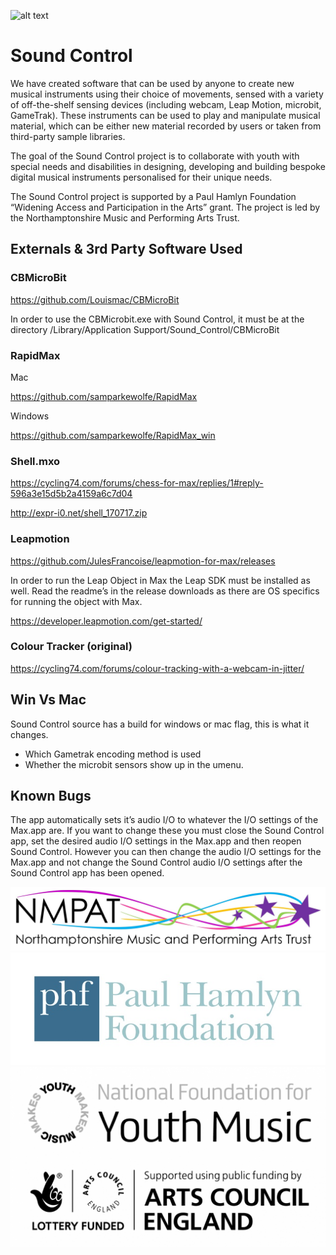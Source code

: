 ![alt text](/logos/gif2.gif?raw=true "Title")

# Sound Control

We have created software that can be used by anyone to create new musical instruments using their choice of movements, sensed with a variety of off-the-shelf sensing devices (including webcam, Leap Motion, microbit, GameTrak). These instruments can be used to play and manipulate musical material, which can be either new material recorded by users or taken from third-party sample libraries.

The goal of the Sound Control project is to collaborate with youth with special needs and disabilities in designing, developing and building bespoke digital musical instruments personalised for their unique needs.

The Sound Control project is supported by a Paul Hamlyn Foundation “Widening Access and Participation in the Arts” grant. The project is led by the Northamptonshire Music and Performing Arts Trust.

## Externals & 3rd Party Software Used

### CBMicroBit
https://github.com/Louismac/CBMicroBit

In order to use the CBMicrobit.exe with Sound Control, it must be at the directory /Library/Application Support/Sound_Control/CBMicroBit

### RapidMax
Mac

https://github.com/samparkewolfe/RapidMax

Windows

https://github.com/samparkewolfe/RapidMax_win

### Shell.mxo
https://cycling74.com/forums/chess-for-max/replies/1#reply-596a3e15d5b2a4159a6c7d04 

http://expr-i0.net/shell_170717.zip

### Leapmotion
https://github.com/JulesFrancoise/leapmotion-for-max/releases

In order to run the Leap Object in Max the Leap SDK must be installed as well.
Read the readme’s in the release downloads as there are OS specifics for running the object with Max.

https://developer.leapmotion.com/get-started/

### Colour Tracker (original)
https://cycling74.com/forums/colour-tracking-with-a-webcam-in-jitter/

## Win Vs Mac
Sound Control source has a build for windows or mac flag, this is what it changes.
* Which Gametrak encoding method is used
* Whether the microbit sensors show up in the umenu.

## Known Bugs

The app automatically sets it’s audio I/O to whatever the I/O settings of the Max.app are. If you want to change these you must close the Sound Control app, set the desired audio I/O settings in the Max.app and then reopen Sound Control. However you can then change the audio I/O settings for the Max.app and not change the Sound Control audio I/O settings after the Sound Control app has been opened.

![alt text](/logos/NMPAT_long.jpg?raw=true "Logo1")
![alt text](/logos/pfh.jpg?raw=true "Logo2")
![alt text](/logos/Youth_Music.jpg?raw=true "Logo3")
